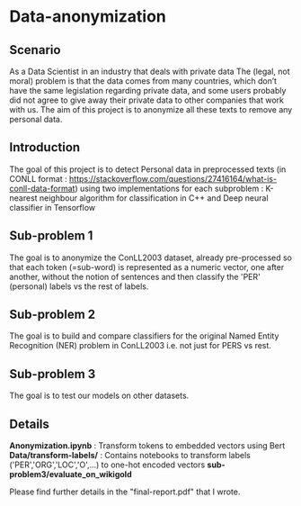 # Data-anonymization

## Scenario
As a Data Scientist in an industry that deals with private data The (legal, not moral) problem is that the data comes from many
countries, which don’t have the same legislation regarding private data, and
some users probably did not agree to give away their private data to other companies that work with us.
The aim of this project is to anonymize all these texts to
remove any personal data.

## Introduction
The goal of this project is to detect Personal data in preprocessed texts (in CONLL format : https://stackoverflow.com/questions/27416164/what-is-conll-data-format) using two implementations for each subproblem : K-nearest neighbour algorithm for classification in C++ and Deep neural classifier in Tensorflow 

## Sub-problem 1
The goal is to anonymize the ConLL2003 dataset, already pre-processed so that
each token (=sub-word) is represented as a numeric vector, one after another,
without the notion of sentences and then classify the 'PER' (personal) labels vs the rest of labels.

## Sub-problem 2
The goal is to build and compare classifiers for the original Named Entity Recognition (NER) problem in ConLL2003 i.e. not just for PERS vs rest. 

## Sub-problem 3 
The goal is to test our models on other datasets.

## Details
**Anonymization.ipynb** : Transform tokens to embedded vectors using Bert
**Data/transform-labels/** : Contains notebooks to transform labels ('PER','ORG','LOC','O',...) to one-hot encoded vectors
**sub-problem3/evaluate_on_wikigold**

Please find further details in the "final-report.pdf" that I wrote.
